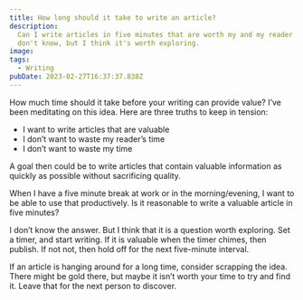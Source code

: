 ```yaml
---
title: How long should it take to write an article?
description:
  Can I write articles in five minutes that are worth my and my reader's time? I
  don't know, but I think it's worth exploring.
image:
tags:
  - Writing
pubDate: 2023-02-27T16:37:37.838Z
---
```


How much time should it take before your writing can provide value? I’ve been
meditating on this idea. Here are three truths to keep in tension:

- I want to write articles that are valuable
- I don’t want to waste my reader’s time
- I don’t want to waste my time

A goal then could be to write articles that contain valuable information as
quickly as possible without sacrificing quality.

When I have a five minute break at work or in the morning/evening, I want to be
able to use that productively. Is it reasonable to write a valuable article in
five minutes?

I don’t know the answer. But I think that it is a question worth exploring. Set
a timer, and start writing. If it is valuable when the timer chimes, then
publish. If not not, then hold off for the next five-minute interval.

If an article is hanging around for a long time, consider scrapping the idea.
There might be gold there, but maybe it isn’t worth your time to try and find
it. Leave that for the next person to discover.
